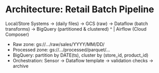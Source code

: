 # Architecture: Retail Batch Pipeline

Local/Store Systems -> (daily files) -> GCS (raw) -> Dataflow (batch transforms) -> BigQuery (partitioned & clustered)
                                            ^
                                            |
                                         Airflow (Cloud Composer)

- Raw zone: gs://.../raw/sales/YYYY/MM/DD/
- Processed zone: gs://.../processed/parquet/...
- BigQuery: partition by DATE(ts), cluster by (store_id, product_id)
- Orchestration: Sensor -> Dataflow template -> validation checks -> archive
